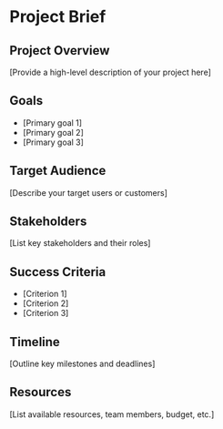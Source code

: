 # Project Brief

## Project Overview
[Provide a high-level description of your project here]

## Goals
- [Primary goal 1]
- [Primary goal 2]
- [Primary goal 3]

## Target Audience
[Describe your target users or customers]

## Stakeholders
[List key stakeholders and their roles]

## Success Criteria
- [Criterion 1]
- [Criterion 2]
- [Criterion 3]

## Timeline
[Outline key milestones and deadlines]

## Resources
[List available resources, team members, budget, etc.]
